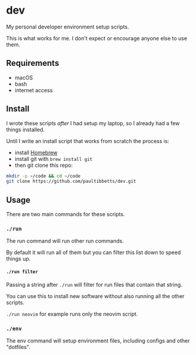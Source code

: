 # dev

My personal developer environment setup scripts.

This is what works for me. I don't expect or encourage anyone else to use them.

## Requirements

- macOS
- bash
- internet access

## Install

I wrote these scripts _after_ I had setup my laptop, so I already had a few things installed.

Until I write an install script that works from scratch the process is: 

- install [Homebrew](https://brew.sh)
- install git with `brew install git` 
- then git clone this repo:

```sh
mkdir -p ~/code && cd ~/code
git clone https://github.com/paultibbetts/dev.git 
```

## Usage

There are two main commands for these scripts.

### `./run`

The run command will run other run commands.

By default it will run all of them but you can filter this list down to speed things up.

#### `./run filter`

Passing a string after `./run` will filter for run files that contain that string.

You can use this to install new software without also running all the other scripts.

`./run neovim` for example runs only the neovim script.

### `./env`

The env command will setup environment files, including configs and other "dotfiles".

